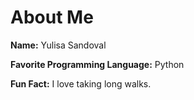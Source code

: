 # About Me
**Name:** Yulisa Sandoval

**Favorite Programming Language:** Python

**Fun Fact:** I love taking long walks.
